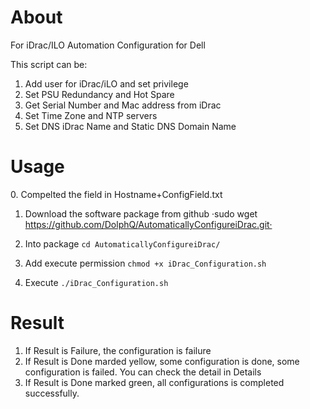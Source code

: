 <h1>About</h1>

For iDrac/ILO Automation Configuration for Dell

This script can be:
 1. Add user for iDrac/iLO and set privilege
 2. Set PSU Redundancy and Hot Spare
 3. Get Serial Number and Mac address from iDrac
 4. Set Time Zone and NTP servers
 5. Set DNS iDrac Name and Static DNS Domain Name


<h1>Usage</h1>
0. Compelted the field in Hostname+ConfigField.txt

1. Download the software package from github
·sudo wget https://github.com/DolphQ/AutomaticallyConfigureiDrac.git·

2. Into package
`cd AutomaticallyConfigureiDrac/`

3. Add execute permission
`chmod +x iDrac_Configuration.sh`

4. Execute
`./iDrac_Configuration.sh`

<h1>Result</h1>

1. If Result is Failure, the configuration is failure
2. If Result is Done marded yellow, some configuration is done, some configuration is failed. You can check the detail in Details
3. If Result is Done marked green, all configurations is completed successfully.
